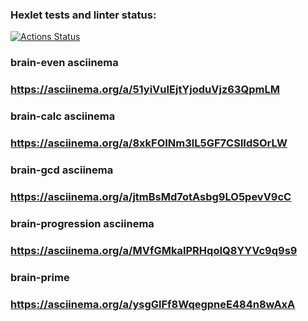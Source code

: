 ### Hexlet tests and linter status:
[![Actions Status](https://github.com/Timur-Latypov/python-project-49/workflows/hexlet-check/badge.svg)](https://github.com/Timur-Latypov/python-project-49/actions)

### brain-even asciinema
### https://asciinema.org/a/51yiVuIEjtYjoduVjz63QpmLM

### brain-calc asciinema
### https://asciinema.org/a/8xkFOINm3lL5GF7CSlIdSOrLW

### brain-gcd asciinema
### https://asciinema.org/a/jtmBsMd7otAsbg9LO5pevV9cC

### brain-progression asciinema
### https://asciinema.org/a/MVfGMkaIPRHqoIQ8YYVc9q9s9

### brain-prime
### https://asciinema.org/a/ysgGlFf8WqegpneE484n8wAxA